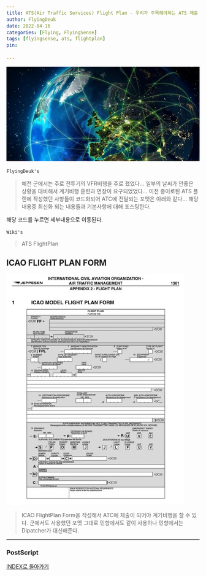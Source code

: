 ```yaml
---
title: ATS(Air Traffic Services) Flight Plan - 우리가 주목해야하는 ATS 제출 FlightPlan 항목별 해석
author: FlyingDeuk
date: 2022-04-16
categories: [Flying, FlyingSense]
tags: [flyingsense, ats, flightplan]
pin:

---
```


![ats](/img/flying/sense/ats.jpg)

`FlyingDeuk's`
> 예전 군에서는 주로 전투기의 VFR비행을 주로 했었다... 일부의 날씨가 안좋은 상황을 대비해서 계기비행 훈련과 면장이 요구되었었다... 이전 종이로된 ATS 플랜에 작성했던 사항들이 코드화되어 ATC에 전달되는 포맷은 아래와 같다... 해당 내용중 최신화 되는 내용들과 기본사항에 대해 포스팅한다.

해당 코드를 누르면 세부내용으로 이동된다.

`Wiki's`
> ATS FlightPlan

## ICAO FLIGHT PLAN FORM
![ats](/img/flying/sense/ats1.jpg)
>ICAO FlightPlan Form을 작성해서 ATC에 제출이 되어야 계기비행을 할 수 있다. 군에서도 사용했던 포멧 그대로 민항에서도 같이 사용하나 민항에서는 Dipatcher가 대신해준다.


-------

### PostScript


[INDEX로 돌아가기](/categories/flyingsense/)
